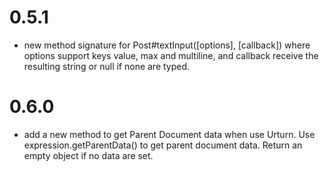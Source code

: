 0.5.1
=====

- new method signature for Post#textInput([options], [callback]) where options support keys value, max and multiline, and callback receive the resulting string or null if none are typed.


0.6.0
=====

- add a new method to get Parent Document data when use Urturn. Use expression.getParentData() to get parent document data. Return an empty object if no data are set.